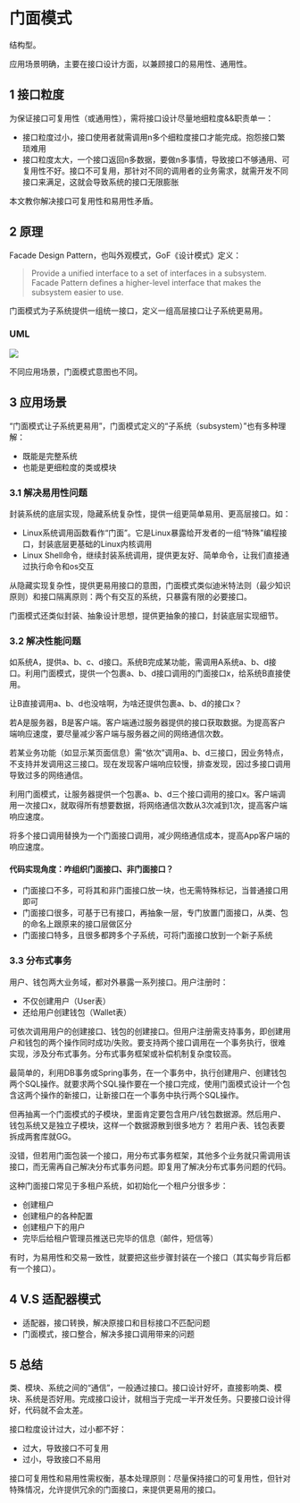 # 门面模式

结构型。

应用场景明确，主要在接口设计方面，以兼顾接口的易用性、通用性。

## 1 接口粒度

为保证接口可复用性（或通用性），需将接口设计尽量地细粒度&&职责单一：

- 接口粒度过小，接口使用者就需调用n多个细粒度接口才能完成。抱怨接口繁琐难用
- 接口粒度太大，一个接口返回n多数据，要做n多事情，导致接口不够通用、可复用性不好。接口不可复用，那针对不同的调用者的业务需求，就需开发不同接口来满足，这就会导致系统的接口无限膨胀

本文教你解决接口可复用性和易用性矛盾。

## 2 原理

Facade Design Pattern，也叫外观模式，GoF《设计模式》定义：

> Provide a unified interface to a set of interfaces in a subsystem. Facade Pattern defines a higher-level interface that makes the subsystem easier to use.

门面模式为子系统提供一组统一接口，定义一组高层接口让子系统更易用。

### UML



![](https://my-img.javaedge.com.cn/javaedge-blog/2024/07/26e95bb1f8e77a3082f0fd19855d9a2b.jpg)

不同应用场景，门面模式意图也不同。

## 3 应用场景

“门面模式让子系统更易用”，门面模式定义的“子系统（subsystem）”也有多种理解：

- 既能是完整系统
- 也能是更细粒度的类或模块

### 3.1 解决易用性问题

封装系统的底层实现，隐藏系统复杂性，提供一组更简单易用、更高层接口。如：

- Linux系统调用函数看作“门面”。它是Linux暴露给开发者的一组“特殊”编程接口，封装底层更基础的Linux内核调用
- Linux Shell命令，继续封装系统调用，提供更友好、简单命令，让我们直接通过执行命令和os交互

从隐藏实现复杂性，提供更易用接口的意图，门面模式类似迪米特法则（最少知识原则）和接口隔离原则：两个有交互的系统，只暴露有限的必要接口。

门面模式还类似封装、抽象设计思想，提供更抽象的接口，封装底层实现细节。

### 3.2 解决性能问题

如系统A，提供a、b、c、d接口。系统B完成某功能，需调用A系统a、b、d接口。利用门面模式，提供一个包裹a、b、d接口调用的门面接口x，给系统B直接使用。

让B直接调用a、b、d也没啥啊，为啥还提供包裹a、b、d的接口x？

若A是服务器，B是客户端。客户端通过服务器提供的接口获取数据。为提高客户端响应速度，要尽量减少客户端与服务器之间的网络通信次数。

若某业务功能（如显示某页面信息）需“依次”调用a、b、d三接口，因业务特点，不支持并发调用这三接口。现在发现客户端响应较慢，排查发现，因过多接口调用导致过多的网络通信。

利用门面模式，让服务器提供一个包裹a、b、d三个接口调用的接口x。客户端调用一次接口x，就取得所有想要数据，将网络通信次数从3次减到1次，提高客户端响应速度。

将多个接口调用替换为一个门面接口调用，减少网络通信成本，提高App客户端的响应速度。

#### 代码实现角度：咋组织门面接口、非门面接口？

- 门面接口不多，可将其和非门面接口放一块，也无需特殊标记，当普通接口用即可
- 门面接口很多，可基于已有接口，再抽象一层，专门放置门面接口，从类、包的命名上跟原来的接口层做区分
- 门面接口特多，且很多都跨多个子系统，可将门面接口放到一个新子系统

### 3.3 分布式事务

用户、钱包两大业务域，都对外暴露一系列接口。用户注册时：

- 不仅创建用户（User表）
- 还给用户创建钱包（Wallet表）

可依次调用用户的创建接口、钱包的创建接口。但用户注册需支持事务，即创建用户和钱包的两个操作同时成功/失败。要支持两个接口调用在一个事务执行，很难实现，涉及分布式事务。分布式事务框架或补偿机制复杂度较高。

最简单的，利用DB事务或Spring事务，在一个事务中，执行创建用户、创建钱包两个SQL操作。就要求两个SQL操作要在一个接口完成，使用门面模式设计一个包含这两个操作的新接口，让新接口在一个事务中执行两个SQL操作。

但再抽离一个门面模式的子模块，里面肯定要包含用户/钱包数据源。然后用户、钱包系统又是独立子模块，这样一个数据源散到很多地方？ 若用户表、钱包表要拆成两套库就GG。

没错，但若用门面包装一个接口，用分布式事务框架，其他多个业务就只需调用该接口，而无需再自己解决分布式事务问题。即复用了解决分布式事务问题的代码。

这种门面接口常见于多租户系统，如初始化一个租户分很多步：

- 创建租户
- 创建租户的各种配置
- 创建租户下的用户
- 完毕后给租户管理员推送已完毕的信息（邮件，短信等）

有时，为易用性和交易一致性，就要把这些步骤封装在一个接口（其实每步背后都有一个接口）。

## 4 V.S 适配器模式

- 适配器，接口转换，解决原接口和目标接口不匹配问题
- 门面模式，接口整合，解决多接口调用带来的问题

## 5 总结

类、模块、系统之间的“通信”，一般通过接口。接口设计好坏，直接影响类、模块、系统是否好用。完成接口设计，就相当于完成一半开发任务。只要接口设计得好，代码就不会太差。

接口粒度设计过大，过小都不好：

- 过大，导致接口不可复用
- 过小，导致接口不易用

接口可复用性和易用性需权衡，基本处理原则：尽量保持接口的可复用性，但针对特殊情况，允许提供冗余的门面接口，来提供更易用的接口。